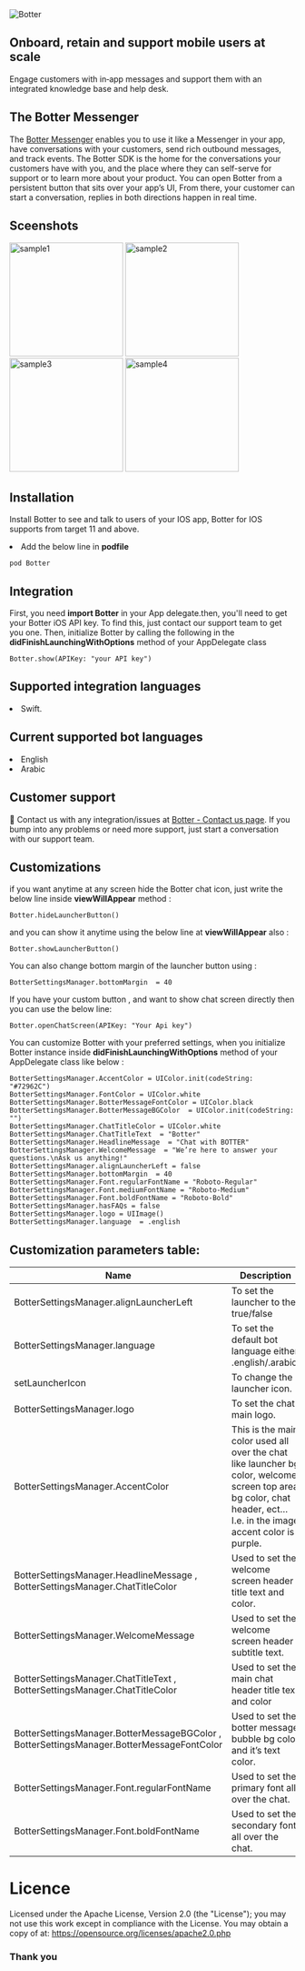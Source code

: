 <img src="https://raw.githubusercontent.com/botter-live/botter.live-IOS/master/.github/images/ic_botter.png" alt="Botter">

## Onboard, retain and support mobile users at scale
Engage customers with in‑app messages and support them with an integrated knowledge base and help desk.

## The Botter Messenger
The [Botter Messenger](https://botter.ai/) enables you to use it like a Messenger in your app, have conversations with your customers, send rich outbound messages, and track events.
The Botter SDK is the home for the conversations your customers have with you, and the place where they can self-serve for support or to learn more about your product.
You can open Botter from a persistent button that sits over your app’s UI, From there, your customer can  start a conversation, replies in both directions happen in real time.

## Sceenshots
<p float="left">
<img src="https://raw.githubusercontent.com/botter-live/botter.live-IOS/master/.github/images/sample_black.png" width="200" alt="sample1">
<img src="https://raw.githubusercontent.com/botter-live/botter.live-IOS/master/.github/images/sample_blue.png" width="200" alt="sample2">
<img src="https://raw.githubusercontent.com/botter-live/botter.live-IOS/master/.github/images/sample_orange.png" width="200" alt="sample3">
<img src="https://raw.githubusercontent.com/botter-live/botter.live-IOS/master/.github/images/sample_green.png" width="200" alt="sample4">
</p>


## Installation
Install Botter to see and talk to users of your IOS app, Botter for IOS supports from target 11 and above.

<li>Add the below line in <strong>podfile</strong></li>

```
pod Botter
```

## Integration

<p>First, you need <strong>import Botter</strong> in your App delegate.then, you'll need to get your Botter iOS API key.
  To find this, just contact our support team to get you one. Then, initialize Botter by calling the following in the <strong>didFinishLaunchingWithOptions</strong> method of your AppDelegate class</p>
  
```
Botter.show(APIKey: "your API key")
```

## Supported integration languages
<li> Swift. </li>

## Current supported bot languages
<li> English </li>
<li> Arabic </li>


## Customer support

👋 Contact us with any integration/issues at [Botter - Contact us page](https://botter.ai/contact/). If you bump into any problems or need more support, just start a conversation with our support team.

## Customizations
if you want anytime at any screen hide the Botter chat icon, just write the below line inside <strong>viewWillAppear</strong> method : 

```
Botter.hideLauncherButton()
```

and you can show it anytime using the below line at <strong>viewWillAppear</strong> also :

```
Botter.showLauncherButton()
```

You can also change bottom margin of the launcher button using : 

```
BotterSettingsManager.bottomMargin  = 40
```

If you have your custom button , and want to show chat screen directly then you can use the below line:

```
Botter.openChatScreen(APIKey: "Your Api key")
```

You can customize Botter with your preferred settings, when you initialize Botter instance inside <strong>didFinishLaunchingWithOptions</strong> method of your AppDelegate class like below : 

```
BotterSettingsManager.AccentColor = UIColor.init(codeString: "#72962C")
BotterSettingsManager.FontColor = UIColor.white
BotterSettingsManager.BotterMessageFontColor = UIColor.black
BotterSettingsManager.BotterMessageBGColor  = UIColor.init(codeString: "")
BotterSettingsManager.ChatTitleColor = UIColor.white
BotterSettingsManager.ChatTitleText  = "Botter"
BotterSettingsManager.HeadlineMessage  = "Chat with BOTTER"
BotterSettingsManager.WelcomeMessage  = "We’re here to answer your questions.\nAsk us anything!"
BotterSettingsManager.alignLauncherLeft = false
BotterSettingsManager.bottomMargin  = 40
BotterSettingsManager.Font.regularFontName = "Roboto-Regular"
BotterSettingsManager.Font.mediumFontName = "Roboto-Medium"
BotterSettingsManager.Font.boldFontName = "Roboto-Bold"
BotterSettingsManager.hasFAQs = false
BotterSettingsManager.logo = UIImage()
BotterSettingsManager.language  = .english
```

## Customization parameters table:
| Name  | Description | Screenshot |
| ------------- | ------------- | ------------- |
| BotterSettingsManager.alignLauncherLeft | To set the launcher to the true/false | 
| BotterSettingsManager.language | To set the default bot language either .english/.arabic. | 
| setLauncherIcon | To change the launcher icon. | <img src="https://raw.githubusercontent.com/botter-live/botter.live-IOS/master/.github/images/1.jpg" alt="1">|
| BotterSettingsManager.logo | To set the chat main logo. | <img src="https://raw.githubusercontent.com/botter-live/botter.live-IOS/master/.github/images/2.jpg" alt="2">|
| BotterSettingsManager.AccentColor | This is the main color used all over the chat like launcher bg color, welcome screen top area bg color, chat header, ect… I.e. in the image accent color is purple. | <img src="https://raw.githubusercontent.com/botter-live/botter.live-IOS/master/.github/images/main_color.jpg" alt="main_color">|
| BotterSettingsManager.HeadlineMessage ,  BotterSettingsManager.ChatTitleColor | Used to set the welcome screen header title text and color. | <img src="https://raw.githubusercontent.com/botter-live/botter.live-IOS/master/.github/images/4.jpg" alt="4">|
| BotterSettingsManager.WelcomeMessage | Used to set the welcome screen header subtitle text. | <img src="https://raw.githubusercontent.com/botter-live/botter.live-IOS/master/.github/images/3.jpg" alt="3">|
|BotterSettingsManager.ChatTitleText , BotterSettingsManager.ChatTitleColor | Used to set the main chat header title text and color | <img src="https://raw.githubusercontent.com/botter-live/botter.live-IOS/master/.github/images/6.jpg" alt="6">|
| BotterSettingsManager.BotterMessageBGColor , BotterSettingsManager.BotterMessageFontColor | Used to set the botter message bubble bg color and it’s text color. | <img src="https://raw.githubusercontent.com/botter-live/botter.live-IOS/master/.github/images/7.jpg" alt="7">
| BotterSettingsManager.Font.regularFontName | Used to set the primary font all over the chat. |
| BotterSettingsManager.Font.boldFontName | Used to set the secondary font all over the chat. |



# Licence 
Licensed under the Apache License, Version 2.0 (the "License"); you may not use this work except in compliance with the License. You may obtain a copy of at:
<a href='https://opensource.org/licenses/apache2.0.php'>https://opensource.org/licenses/apache2.0.php</a>


### Thank you 
